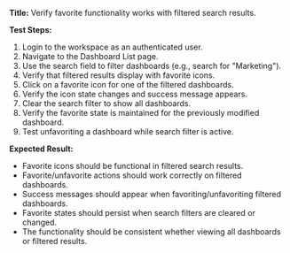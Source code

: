**Title:** Verify favorite functionality works with filtered search results.

**Test Steps:**
1. Login to the workspace as an authenticated user.
2. Navigate to the Dashboard List page.
3. Use the search field to filter dashboards (e.g., search for "Marketing").
4. Verify that filtered results display with favorite icons.
5. Click on a favorite icon for one of the filtered dashboards.
6. Verify the icon state changes and success message appears.
7. Clear the search filter to show all dashboards.
8. Verify the favorite state is maintained for the previously modified dashboard.
9. Test unfavoriting a dashboard while search filter is active.

**Expected Result:**
- Favorite icons should be functional in filtered search results.
- Favorite/unfavorite actions should work correctly on filtered dashboards.
- Success messages should appear when favoriting/unfavoriting filtered dashboards.
- Favorite states should persist when search filters are cleared or changed.
- The functionality should be consistent whether viewing all dashboards or filtered results.